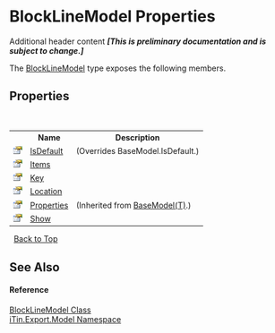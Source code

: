 # BlockLineModel Properties
Additional header content _**\[This is preliminary documentation and is subject to change.\]**_

The <a href="e4af1c40-c21b-66d0-9ce1-a3396528ac64">BlockLineModel</a> type exposes the following members.


## Properties
&nbsp;<table><tr><th></th><th>Name</th><th>Description</th></tr><tr><td>![Public property](media/pubproperty.gif "Public property")</td><td><a href="e5002c9a-89aa-142a-baeb-de91fba23eb8">IsDefault</a></td><td> (Overrides BaseModel.IsDefault.)</td></tr><tr><td>![Public property](media/pubproperty.gif "Public property")</td><td><a href="b9594222-9619-f22f-2266-8d6bf8569dcb">Items</a></td><td /></tr><tr><td>![Public property](media/pubproperty.gif "Public property")</td><td><a href="d8eb7db6-5ad1-0357-ceae-e2fd46cd5a17">Key</a></td><td /></tr><tr><td>![Public property](media/pubproperty.gif "Public property")</td><td><a href="c95bd161-45ef-6ee1-1a82-4761949d2052">Location</a></td><td /></tr><tr><td>![Public property](media/pubproperty.gif "Public property")</td><td><a href="7e88785e-5670-4515-defa-d3f60ae16111">Properties</a></td><td> (Inherited from <a href="6632f561-4175-f1f2-939c-ac8b10159529">BaseModel(T)</a>.)</td></tr><tr><td>![Public property](media/pubproperty.gif "Public property")</td><td><a href="f2c74958-6ad6-b6ec-9d91-39775d881296">Show</a></td><td /></tr></table>&nbsp;
<a href="#blocklinemodel-properties">Back to Top</a>

## See Also


#### Reference
<a href="e4af1c40-c21b-66d0-9ce1-a3396528ac64">BlockLineModel Class</a><br /><a href="ef57ffcc-e95e-b212-5a46-9aa6f5a3511f">iTin.Export.Model Namespace</a><br />